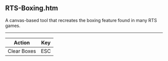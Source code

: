 RTS-Boxing.htm
--------------

A canvas-based tool that recreates the boxing feature found in many RTS games.

---

Action      | Key
------------|----
Clear Boxes | ESC
